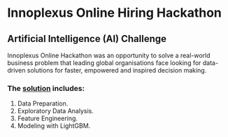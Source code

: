 # Innoplexus Online Hiring Hackathon
## Artificial Intelligence (AI) Challenge

Innoplexus Online Hackathon was an opportunity to solve a real-world business problem that leading global organisations 
face looking for data-driven solutions for faster, empowered and inspired decision making.

### The <a href='https://github.com/kcostya/hackathons/blob/master/innoplexus/solution.ipynb'>solution</a> includes:
1. Data Preparation.
2. Exploratory Data Analysis.
3. Feature Engineering.
4. Modeling with LightGBM.
